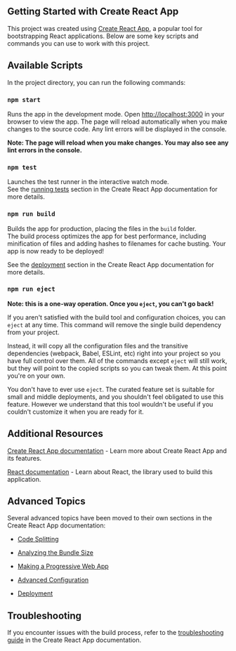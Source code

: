## Getting Started with Create React App

This project was created using [Create React App](https://github.com/facebook/create-react-app), a popular tool for bootstrapping React applications. Below are some key scripts and commands you can use to work with this project.

## Available Scripts

In the project directory, you can run the following commands:


### `npm start`

Runs the app in the development mode.
Open [http://localhost:3000](http://localhost:3000) in your browser to view the app. The page will reload automatically when you make changes to the source code. Any lint errors will be displayed in the console.

**Note: The page will reload when you make changes. You may also see any lint errors in the console.**

### `npm test`

Launches the test runner in the interactive watch mode.\
See the [running tests](https://facebook.github.io/create-react-app/docs/running-tests) section in the Create React App documentation for more details.

### `npm run build`

Builds the app for production, placing the files in the `build` folder.\
The build process optimizes the app for best performance, including minification of files and adding hashes to filenames for cache busting. Your app is now ready to be deployed!

See the [deployment](https://facebook.github.io/create-react-app/docs/deployment) section in the Create React App documentation for more details.

### `npm run eject`

**Note: this is a one-way operation. Once you `eject`, you can't go back!**

If you aren't satisfied with the build tool and configuration choices, you can `eject` at any time. This command will remove the single build dependency from your project.

Instead, it will copy all the configuration files and the transitive dependencies (webpack, Babel, ESLint, etc) right into your project so you have full control over them. All of the commands except `eject` will still work, but they will point to the copied scripts so you can tweak them. At this point you're on your own.

You don't have to ever use `eject`. The curated feature set is suitable for small and middle deployments, and you shouldn't feel obligated to use this feature. However we understand that this tool wouldn't be useful if you couldn't customize it when you are ready for it.

## Additional Resources

[Create React App documentation](https://facebook.github.io/create-react-app/docs/getting-started) - Learn more about Create React App and its features.

[React documentation](https://reactjs.org/) - Learn about React, the library used to build this application.

## Advanced Topics

Several advanced topics have been moved to their own sections in the Create React App documentation:


- [Code Splitting](https://facebook.github.io/create-react-app/docs/code-splitting)

- [Analyzing the Bundle Size](https://facebook.github.io/create-react-app/docs/analyzing-the-bundle-size)

- [Making a Progressive Web App](https://facebook.github.io/create-react-app/docs/making-a-progressive-web-app)

- [Advanced Configuration](https://facebook.github.io/create-react-app/docs/advanced-configuration)

- [Deployment](https://facebook.github.io/create-react-app/docs/deployment)

## Troubleshooting


If you encounter issues with the build process, refer to the [troubleshooting guide](https://facebook.github.io/create-react-app/docs/troubleshooting#npm-run-build-fails-to-minify) in the Create React App documentation.

